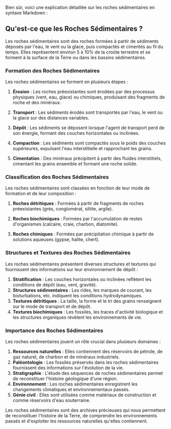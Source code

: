 Bien sûr, voici une explication détaillée sur les roches sédimentaires en syntaxe Markdown :

## Qu'est-ce que les Roches Sédimentaires ?

Les roches sédimentaires sont des roches formées à partir de sédiments déposés par l'eau, le vent ou la glace, puis compactés et cimentés au fil du temps. Elles représentent environ 5 à 10% de la croûte terrestre et se forment à la surface de la Terre ou dans les bassins sédimentaires.

### Formation des Roches Sédimentaires

Les roches sédimentaires se forment en plusieurs étapes :

1. **Érosion** : Les roches préexistantes sont érodées par des processus physiques (vent, eau, glace) ou chimiques, produisant des fragments de roche et des minéraux.

2. **Transport** : Les sédiments érodés sont transportés par l'eau, le vent ou la glace sur des distances variables.

3. **Dépôt** : Les sédiments se déposent lorsque l'agent de transport perd de son énergie, formant des couches horizontales ou inclinées.

4. **Compaction** : Les sédiments sont compactés sous le poids des couches supérieures, expulsant l'eau interstitielle et rapprochant les grains.

5. **Cimentation** : Des minéraux précipitent à partir des fluides interstitiels, cimentant les grains ensemble et formant une roche solide.

### Classification des Roches Sédimentaires

Les roches sédimentaires sont classées en fonction de leur mode de formation et de leur composition :

1. **Roches détritiques** : Formées à partir de fragments de roches préexistantes (grès, conglomérat, siltite, argile).

2. **Roches biochimiques** : Formées par l'accumulation de restes d'organismes (calcaire, craie, charbon, diatomite).

3. **Roches chimiques** : Formées par précipitation chimique à partir de solutions aqueuses (gypse, halite, chert).

### Structures et Textures des Roches Sédimentaires

Les roches sédimentaires présentent diverses structures et textures qui fournissent des informations sur leur environnement de dépôt :

1. **Stratification** : Les couches horizontales ou inclinées reflètent les conditions de dépôt (eau, vent, gravité).
2. **Structures sédimentaires** : Les rides, les marques de courant, les bioturbations, etc. indiquent les conditions hydrodynamiques.
3. **Textures détritiques** : La taille, la forme et le tri des grains renseignent sur le mode de transport et de dépôt.
4. **Textures biochimiques** : Les fossiles, les traces d'activité biologique et les structures organiques révèlent les environnements de vie.

### Importance des Roches Sédimentaires

Les roches sédimentaires jouent un rôle crucial dans plusieurs domaines :

1. **Ressources naturelles** : Elles contiennent des réservoirs de pétrole, de gaz naturel, de charbon et de minéraux industriels.
2. **Paléontologie** : Les fossiles préservés dans les roches sédimentaires fournissent des informations sur l'évolution de la vie.
3. **Stratigraphie** : L'étude des séquences de roches sédimentaires permet de reconstituer l'histoire géologique d'une région.
4. **Environnement** : Les roches sédimentaires enregistrent les changements climatiques et environnementaux passés.
5. **Génie civil** : Elles sont utilisées comme matériaux de construction et comme réservoirs d'eau souterraine.

Les roches sédimentaires sont des archives précieuses qui nous permettent de reconstituer l'histoire de la Terre, de comprendre les environnements passés et d'exploiter les ressources naturelles qu'elles contiennent.